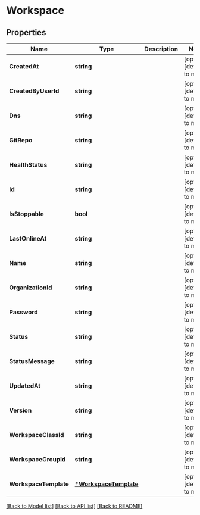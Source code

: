# Workspace

## Properties
Name | Type | Description | Notes
------------ | ------------- | ------------- | -------------
**CreatedAt** | **string** |  | [optional] [default to null]
**CreatedByUserId** | **string** |  | [optional] [default to null]
**Dns** | **string** |  | [optional] [default to null]
**GitRepo** | **string** |  | [optional] [default to null]
**HealthStatus** | **string** |  | [optional] [default to null]
**Id** | **string** |  | [optional] [default to null]
**IsStoppable** | **bool** |  | [optional] [default to null]
**LastOnlineAt** | **string** |  | [optional] [default to null]
**Name** | **string** |  | [optional] [default to null]
**OrganizationId** | **string** |  | [optional] [default to null]
**Password** | **string** |  | [optional] [default to null]
**Status** | **string** |  | [optional] [default to null]
**StatusMessage** | **string** |  | [optional] [default to null]
**UpdatedAt** | **string** |  | [optional] [default to null]
**Version** | **string** |  | [optional] [default to null]
**WorkspaceClassId** | **string** |  | [optional] [default to null]
**WorkspaceGroupId** | **string** |  | [optional] [default to null]
**WorkspaceTemplate** | [***WorkspaceTemplate**](WorkspaceTemplate.md) |  | [optional] [default to null]

[[Back to Model list]](../README.md#documentation-for-models) [[Back to API list]](../README.md#documentation-for-api-endpoints) [[Back to README]](../README.md)


